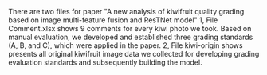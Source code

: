 There are two files for paper "A new analysis of kiwifruit quality grading based on image multi-feature fusion and ResTNet model"
1, File Comment.xlsx shows 9 comments for every kiwi photo we took. Based on manual evaluation, we developed and established three grading standards (A, B, and C), which were applied in the paper.
2, File kiwi-origin shows presents all original kiwifruit image data we collected for developing grading evaluation standards and subsequently building the model.
